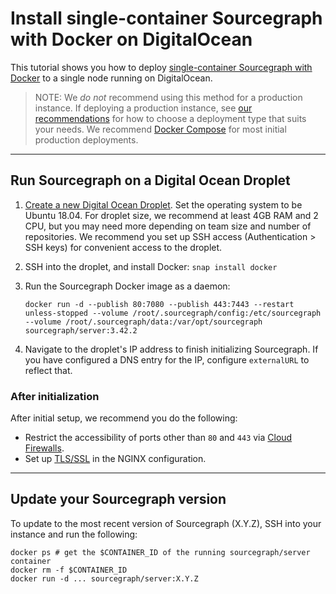 # Install single-container Sourcegraph with Docker on DigitalOcean

This tutorial shows you how to deploy [single-container Sourcegraph with Docker](./index.md) to a single node running on DigitalOcean.

> NOTE: We *do not* recommend using this method for a production instance. If deploying a production instance, see [our recommendations](../index.md) for how to choose a deployment type that suits your needs. We recommend [Docker Compose](../docker-compose/digitalocean.md) for most initial production deployments.


---

## Run Sourcegraph on a Digital Ocean Droplet

1. [Create a new Digital Ocean Droplet](https://cloud.digitalocean.com/droplets/new). Set the
   operating system to be Ubuntu 18.04. For droplet size, we recommend at least 4GB RAM and 2 CPU,
   but you may need more depending on team size and number of repositories. We recommend you set up
   SSH access (Authentication > SSH keys) for convenient access to the droplet.
1. SSH into the droplet, and install Docker: `snap install docker`
1. Run the Sourcegraph Docker image as a daemon:

   ```
   docker run -d --publish 80:7080 --publish 443:7443 --restart unless-stopped --volume /root/.sourcegraph/config:/etc/sourcegraph --volume /root/.sourcegraph/data:/var/opt/sourcegraph sourcegraph/server:3.42.2
   ```
1. Navigate to the droplet's IP address to finish initializing Sourcegraph. If you have configured a
   DNS entry for the IP, configure `externalURL` to reflect that.

### After initialization

After initial setup, we recommend you do the following:

* Restrict the accessibility of ports other than `80` and `443` via [Cloud
  Firewalls](https://www.digitalocean.com/docs/networking/firewalls/quickstart/).
* Set up [TLS/SSL](../../http_https_configuration.md#nginx-ssl-https-configuration) in the NGINX configuration.

---

## Update your Sourcegraph version

To update to the most recent version of Sourcegraph (X.Y.Z), SSH into your instance and run the following:

```
docker ps # get the $CONTAINER_ID of the running sourcegraph/server container
docker rm -f $CONTAINER_ID
docker run -d ... sourcegraph/server:X.Y.Z
```
